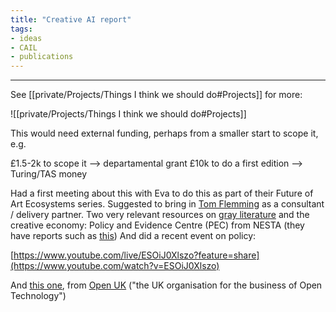 ```yaml
---
title: "Creative AI report"
tags:
- ideas
- CAIL
- publications
---
```

---

See [[private/Projects/Things I think we should do#Projects]] for more:

![[private/Projects/Things I think we should do#Projects]]

This would need external funding, perhaps from a smaller start to scope it, e.g.

£1.5-2k to scope it --> departamental grant
£10k to do a first edition --> Turing/TAS money

Had a first meeting about this with Eva to do this as part of their Future of Art Ecosystems series.
Suggested to bring in [Tom Flemming](https://www.tfconsultancy.co.uk/) as a consultant / delivery partner.
Two very relevant resources on [gray literature](https://en.wikipedia.org/wiki/Grey_literature) and the creative economy:
Policy and Evidence Centre (PEC) from NESTA (they have reports such as [this](https://cdn2.assets-servd.host/creative-pec/production/assets/publications/PEC-and-Nesta-report-The-art-in-the-artificial.pdf))
And did a recent event on policy:

[https://www.youtube.com/live/ESOiJ0Xlszo?feature=share](https://www.youtube.com/watch?v=ESOiJ0Xlszo)

And [this one](https://openuk.uk/wp-content/uploads/2021/07/State-of-Open-Phase-Two.pdf), from [Open UK](https://openuk.uk/) ("the UK organisation for the business of Open Technology")





